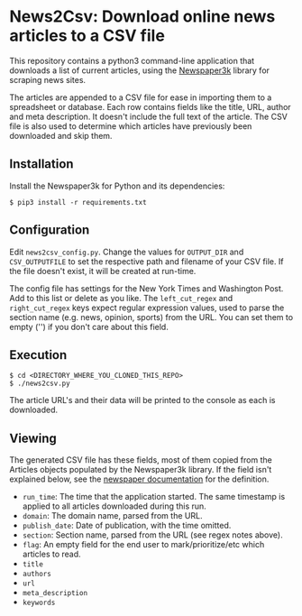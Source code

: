 # News2Csv: Download online news articles to a CSV file

This repository contains a python3 command-line application that downloads
a list of current articles, using the
[Newspaper3k](https://github.com/codelucas/newspaper) library for scraping
news sites.

The articles are appended to a CSV file for ease in importing them to a
spreadsheet or database.  Each row contains fields like the title, URL,
author and meta description.  It doesn't include the full text of the
article.  The CSV file is also used to determine which articles have
previously been downloaded and skip them.

## Installation

Install the Newspaper3k for Python and its dependencies:

    $ pip3 install -r requirements.txt

## Configuration

Edit `news2csv_config.py`.  Change the values for `OUTPUT_DIR` and
`CSV_OUTPUTFILE`  to set the respective path and filename of your CSV
file.  If the file doesn't exist, it will be created at run-time.

The config file has settings for the New York Times and Washington Post.
Add to this list or delete as you like.  The `left_cut_regex` and
`right_cut_regex` keys expect regular expression values, used to parse
the section name (e.g. news, opinion, sports) from the URL.  You can
set them to empty ('') if you don't care about this field.

## Execution

    $ cd <DIRECTORY_WHERE_YOU_CLONED_THIS_REPO>
    $ ./news2csv.py

The article URL's and their data will be printed to the console as each is
downloaded.

## Viewing

The generated CSV file has these fields, most of them copied from the
Articles objects populated by the Newspaper3k library.  If the field
isn't explained below, see the
[newspaper documentation](http://newspaper.readthedocs.io/en/latest/)
for the definition.

* `run_time`: The time that the application started.  The same timestamp
is applied
to all articles downloaded during this run.
* `domain`: The domain name, parsed from the URL.
* `publish_date`: Date of publication, with the time omitted.
* `section`: Section name, parsed from the URL (see regex notes above).
* `flag`: An empty field for the end user to mark/prioritize/etc which
articles to read.
* `title`
* `authors`
* `url`
* `meta_description`
* `keywords`
